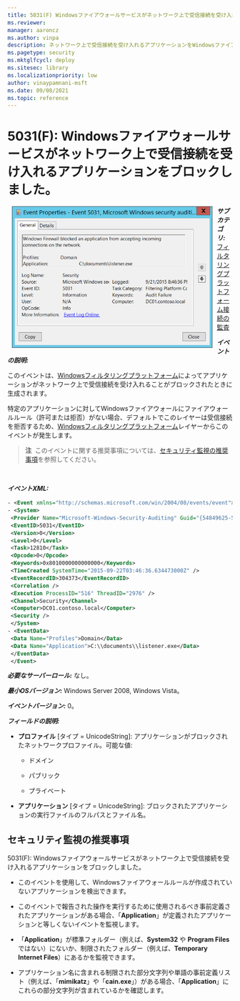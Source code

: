 ```yaml
---
title: 5031(F) Windowsファイアウォールサービスがネットワーク上で受信接続を受け入れるアプリケーションをブロックしました。
ms.reviewer: 
manager: aaroncz
ms.author: vinpa
description: ネットワーク上で受信接続を受け入れるアプリケーションをWindowsファイアウォールサービスがブロックしたことを示すセキュリティイベント5031(F)について説明します。
ms.pagetype: security
ms.mktglfcycl: deploy
ms.sitesec: library
ms.localizationpriority: low
author: vinaypamnani-msft
ms.date: 09/08/2021
ms.topic: reference
---
```


# 5031(F): Windowsファイアウォールサービスがネットワーク上で受信接続を受け入れるアプリケーションをブロックしました。

<img src="images/event-5031.png" alt="Event 5031 illustration" width="449" height="317" hspace="10" align="left" />

***サブカテゴリ:***&nbsp;[フィルタリングプラットフォーム接続の監査](audit-filtering-platform-connection.md)

***イベントの説明:***

このイベントは、[Windowsフィルタリングプラットフォーム](/windows/win32/fwp/windows-filtering-platform-start-page)によってアプリケーションがネットワーク上で受信接続を受け入れることがブロックされたときに生成されます。

特定のアプリケーションに対してWindowsファイアウォールにファイアウォールルール（許可または拒否）がない場合、デフォルトでこのレイヤーは受信接続を拒否するため、[Windowsフィルタリングプラットフォーム](/windows/win32/fwp/windows-filtering-platform-start-page)レイヤーからこのイベントが発生します。

> **注**&nbsp;&nbsp;このイベントに関する推奨事項については、[セキュリティ監視の推奨事項](#security-monitoring-recommendations)を参照してください。

<br clear="all">

***イベントXML:***
```xml
- <Event xmlns="http://schemas.microsoft.com/win/2004/08/events/event">
- <System>
 <Provider Name="Microsoft-Windows-Security-Auditing" Guid="{54849625-5478-4994-A5BA-3E3B0328C30D}" /> 
 <EventID>5031</EventID> 
 <Version>0</Version> 
 <Level>0</Level> 
 <Task>12810</Task> 
 <Opcode>0</Opcode> 
 <Keywords>0x8010000000000000</Keywords> 
 <TimeCreated SystemTime="2015-09-22T03:46:36.634473000Z" /> 
 <EventRecordID>304373</EventRecordID> 
 <Correlation /> 
 <Execution ProcessID="516" ThreadID="2976" /> 
 <Channel>Security</Channel> 
 <Computer>DC01.contoso.local</Computer> 
 <Security /> 
 </System>
- <EventData>
 <Data Name="Profiles">Domain</Data> 
 <Data Name="Application">C:\\documents\\listener.exe</Data> 
 </EventData>
 </Event>

```

***必要なサーバーロール:*** なし。

***最小OSバージョン:*** Windows Server 2008, Windows Vista。

***イベントバージョン:*** 0。

***フィールドの説明:***

-   **プロファイル** \[タイプ = UnicodeString\]: アプリケーションがブロックされたネットワークプロファイル。可能な値:

    -   ドメイン

    -   パブリック

    -   プライベート

-   **アプリケーション** \[タイプ = UnicodeString\]: ブロックされたアプリケーションの実行ファイルのフルパスとファイル名。

## セキュリティ監視の推奨事項

5031(F): Windowsファイアウォールサービスがネットワーク上で受信接続を受け入れるアプリケーションをブロックしました。

-   このイベントを使用して、Windowsファイアウォールルールが作成されていないアプリケーションを検出できます。

-   このイベントで報告された操作を実行するために使用されるべき事前定義されたアプリケーションがある場合、「**Application**」が定義されたアプリケーションと等しくないイベントを監視します。

-   「**Application**」が標準フォルダー（例えば、**System32** や **Program Files** ではない）にないか、制限されたフォルダー（例えば、**Temporary Internet Files**）にあるかを監視できます。

-   アプリケーション名に含まれる制限された部分文字列や単語の事前定義リスト（例えば、「**mimikatz**」や「**cain.exe**」）がある場合、「**Application**」にこれらの部分文字列が含まれているかを確認します。
